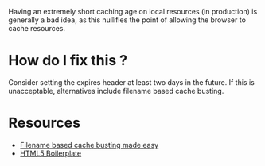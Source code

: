 Having an extremely short caching age on local resources (in production) is generally a bad idea, as this nullifies the point of allowing the browser to cache resources.

# How do I fix this ?

Consider setting the expires header at least two days in the future. If this is unacceptable, alternatives include filename based cache busting.

# Resources

* [Filename based cache busting made easy](http://heatherevens.me.uk/2013/07/01/filename-based-cache-busting-made-easy/)
* [HTML5 Boilerplate](https://html5boilerplate.com/)
